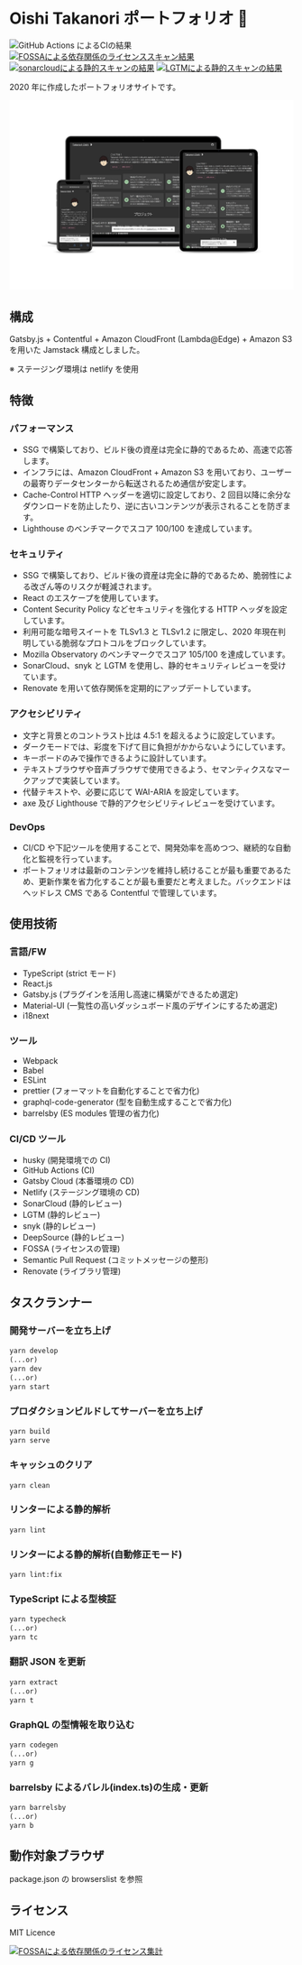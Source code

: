 # Oishi Takanori ポートフォリオ 💚

![GitHub Actions によるCIの結果](https://github.com/bicstone/portfolio/workflows/Node.js%20CI/badge.svg)
[![FOSSAによる依存関係のライセンススキャン結果](https://app.fossa.com/api/projects/git%2Bgithub.com%2Fbicstone%2Fportfolio.svg?type=shield)](https://app.fossa.com/projects/git%2Bgithub.com%2Fbicstone%2Fportfolio?ref=badge_shield)
[![sonarcloudによる静的スキャンの結果](https://sonarcloud.io/api/project_badges/measure?project=bicstone_masshiro.me&metric=alert_status)](https://sonarcloud.io/dashboard?id=bicstone_masshiro.me)
[![LGTMによる静的スキャンの結果](https://img.shields.io/lgtm/alerts/g/bicstone/masshiro.me.svg?logo=lgtm&logoWidth=18)](https://lgtm.com/projects/g/bicstone/masshiro.me/alerts/)

2020 年に作成したポートフォリオサイトです。

![PC・タブレット・スマホでポートフォリオサイトを表示した写真、マルチプラットフォームに対応したことを示す図](./docs/readme-images/portfolio.jpg)

## 構成

Gatsby.js + Contentful + Amazon CloudFront (Lambda@Edge) + Amazon S3 を用いた Jamstack 構成としました。

※ ステージング環境は netlify を使用

## 特徴

### パフォーマンス

- SSG で構築しており、ビルド後の資産は完全に静的であるため、高速で応答します。
- インフラには、Amazon CloudFront + Amazon S3 を用いており、ユーザーの最寄りデータセンターから転送されるため通信が安定します。
- Cache-Control HTTP ヘッダーを適切に設定しており、2 回目以降に余分なダウンロードを防止したり、逆に古いコンテンツが表示されることを防ぎます。
- Lighthouse のベンチマークでスコア 100/100 を達成しています。

### セキュリティ

- SSG で構築しており、ビルド後の資産は完全に静的であるため、脆弱性による改ざん等のリスクが軽減されます。
- React のエスケープを使用しています。
- Content Security Policy などセキュリティを強化する HTTP ヘッダを設定しています。
- 利用可能な暗号スイートを TLSv1.3 と TLSv1.2 に限定し、2020 年現在判明している脆弱なプロトコルをブロックしています。
- Mozilla Observatory のベンチマークでスコア 105/100 を達成しています。
- SonarCloud、snyk と LGTM を使用し、静的セキュリティレビューを受けています。
- Renovate を用いて依存関係を定期的にアップデートしています。

### アクセシビリティ

- 文字と背景とのコントラスト比は 4.5:1 を超えるように設定しています。
- ダークモードでは、彩度を下げて目に負担がかからないようにしています。
- キーボードのみで操作できるように設計しています。
- テキストブラウザや音声ブラウザで使用できるよう、セマンティクスなマークアップで実装しています。
- 代替テキストや、必要に応じて WAI-ARIA を設定しています。
- axe 及び Lighthouse で静的アクセシビリティレビューを受けています。

### DevOps

- CI/CD や下記ツールを使用することで、開発効率を高めつつ、継続的な自動化と監視を行っています。
- ポートフォリオは最新のコンテンツを維持し続けることが最も重要であるため、更新作業を省力化することが最も重要だと考えました。バックエンドはヘッドレス CMS である Contentful で管理しています。

## 使用技術

### 言語/FW

- TypeScript (strict モード)
- React.js
- Gatsby.js (プラグインを活用し高速に構築ができるため選定)
- Material-UI (一覧性の高いダッシュボード風のデザインにするため選定)
- i18next

### ツール

- Webpack
- Babel
- ESLint
- prettier (フォーマットを自動化することで省力化)
- graphql-code-generator (型を自動生成することで省力化)
- barrelsby (ES modules 管理の省力化)

### CI/CD ツール

- husky (開発環境での CI)
- GitHub Actions (CI)
- Gatsby Cloud (本番環境の CD)
- Netlify (ステージング環境の CD)
- SonarCloud (静的レビュー)
- LGTM (静的レビュー)
- snyk (静的レビュー)
- DeepSource (静的レビュー)
- FOSSA (ライセンスの管理)
- Semantic Pull Request (コミットメッセージの整形)
- Renovate (ライブラリ管理)

## タスクランナー

### 開発サーバーを立ち上げ

```shell
yarn develop
(...or)
yarn dev
(...or)
yarn start
```

### プロダクションビルドしてサーバーを立ち上げ

```shell
yarn build
yarn serve
```

### キャッシュのクリア

```shell
yarn clean
```

### リンターによる静的解析

```shell
yarn lint
```

### リンターによる静的解析(自動修正モード)

```shell
yarn lint:fix
```

### TypeScript による型検証

```shell
yarn typecheck
(...or)
yarn tc
```

### 翻訳 JSON を更新

```shell
yarn extract
(...or)
yarn t
```

### GraphQL の型情報を取り込む

```shell
yarn codegen
(...or)
yarn g
```

### barrelsby によるバレル(index.ts)の生成・更新

```shell
yarn barrelsby
(...or)
yarn b
```

## 動作対象ブラウザ

package.json の browserslist を参照

## ライセンス

MIT Licence

[![FOSSAによる依存関係のライセンス集計](https://app.fossa.com/api/projects/git%2Bgithub.com%2Fbicstone%2Fportfolio.svg?type=large)](https://app.fossa.com/projects/git%2Bgithub.com%2Fbicstone%2Fportfolio?ref=badge_large)
